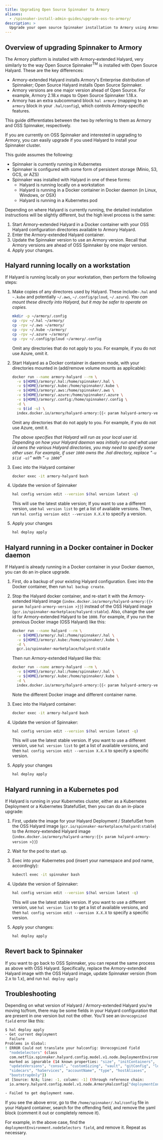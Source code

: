 ```yaml
---
title: Upgrading Open Source Spinnaker to Armory
aliases:
  - /spinnaker-install-admin-guides/upgrade-oss-to-armory/
description: >
  Upgrade your open source Spinnaker installation to Armory using Armory-extended Halyard.
---
```


## Overview of upgrading Spinnaker to Armory

The Armory platform is installed with Armory-extended Halyard, very similarly to the way Open Source Spinnaker<sup>TM</sup> is installed with Open Source Halyard. These are the key differences:

* Armory-extended Halyard installs Armory's Enterprise distribution of Spinnaker; Open Source Halyard installs Open Source Spinnaker.
* Armory versions are one major version ahead of Open Source. For example, Armory 2.18.x maps to Open Source Spinnaker 1.18.x.
* Armory has an extra subcommand block `hal armory` (mapping to an `armory` block in your `.hal/config`), which controls Armory-specific features.

This guide differentiates between the two by referring to them as Armory and OSS Spinnaker, respectively.

If you are currently on OSS Spinnaker and interested in upgrading to Armory, you can easily upgrade if you used Halyard to install your Spinnaker cluster.

This guide assumes the following:
* Spinnaker is currently running in Kubernetes
* Spinnaker is configured with some form of persistent storage (Minio, S3, GCS, or AZS)
* Spinnaker was installed with Halyard in one of these forms:
  * Halyard is running locally on a workstation
  * Halyard is running in a Docker container in Docker daemon (in Linux, Windows, or OSX)
  * Halyard is running in a Kubernetes pod

Depending on where Halyard is currently running, the detailed installation instructions will be slightly different, but the high level process is the same:

1. Start Armory-extended Halyard in a Docker container with your OSS Halyard configuration directories available to Armory Halyard.
2. Enter the Armory-extended Halyard container.
3. Update the Spinnaker version to use an Armory version. Recall that Armory  versions are ahead of OSS Spinnaker by one major version.
4. Apply your changes.

## Halyard running locally on a workstation

If Halyard is running locally on your workstation, then perform the following steps:

1. Make copies of any directores used by Halyard. These include`~.hal` and `~.kube` and potentially `~/.aws`, `~/.config/gcloud`, `~/.azure`). *You can mount these directly into Halyard, but it may be safer to operate on copies.*

   ```bash
   mkdir -p ~/armory/.config
   cp -rpv ~/.hal ~/armory/
   cp -rpv ~/.aws ~/armory/
   cp -rpv ~/.kube ~/armory/
   cp -rpv ~/.azure ~/armory/
   cp -rpv ~/.config/gcloud ~/armory/.config
   ```
   Omit any directories that do not apply to you. For example, if you do not use Azure, omit it.

2. Start Halyard as a Docker container in daemon mode, with your directories mounted in (add/remove volume mounts as applicable):

   ```bash
   docker run --name armory-halyard --rm \
     -v ${HOME}/armory/.hal:/home/spinnaker/.hal \
     -v ${HOME}/armory/.kube:/home/spinnaker/.kube \
     -v ${HOME}/armory/.aws:/home/spinnaker/.aws \
     -v ${HOME}/armory/.azure:/home/spinnaker/.azure \
     -v ${HOME}/armory/.config:/home/spinnaker/.config \
     -d \
     -u $(id -u) \
     index.docker.io/armory/halyard-armory:{{< param halyard-armory-version >}}
   ```

   Omit any directories that do not apply to you. For example, if you do not use Azure, omit it.

   _The above specifies that Halyard will run as your local user id. Depending on how your Halyard daemon was initially run and what user id owns the various Halyard directories, you may need to specify some other user. For example, if user `1000` owns the .hal directory, replace "`-u $(id -u)`" with "`-u 1000`"_

3. Exec into the Halyard container

   ```bash
   docker exec -it armory-halyard bash
   ```

4. Update the version of Spinnaker

   ```bash
   hal config version edit --version $(hal version latest -q)
   ```

   This will use the latest stable version; If you want to use a different version, use `hal version list` to get a list of available versions. Then, run `hal config version edit --version X.X.X` to specify a version.

5. Apply your changes

   ```bash
   hal deploy apply
   ```

## Halyard running in a Docker container in Docker daemon

If Halyard is already running in a Docker container in your Docker daemon, you can do an in-place upgrade.

1. First, do a backup of your existing Halyard configuration. Exec into the Docker container, then run `hal backup create`.

2. Stop the Halyard docker container, and re-start it with the Armory-extended Halyard image (`index.docker.io/armory/halyard-armory:{{< param halyard-armory-version >}}`) instead of the OSS Halyard image (`gcr.io/spinnaker-marketplace/halyard:stable`). Also, change the user id for Armory-extended Halyard to be `1000`. For example, if you run the previous Docker image (OSS Halyard) like this:

   ```bash
   docker run --name halyard --rm \
     -v ${HOME}/armory/.hal:/home/spinnaker/.hal \
     -v ${HOME}/armory/.kube:/home/spinnaker/.kube \
     -d \
     gcr.io/spinnaker-marketplace/halyard:stable
   ```

   Then run Armory-extended Halyard like this:

   ```bash
   docker run --name armory-halyard --rm \
     -v ${HOME}/armory/.hal:/home/spinnaker/.hal \
     -v ${HOME}/armory/.kube:/home/spinnaker/.kube \
     -d \
     index.docker.io/armory/halyard-armory:{{< param halyard-armory-version >}}
   ```

    Note the different Docker image and different container name.

3. Exec into the Halyard container:

   ```bash
   docker exec -it armory-halyard bash
   ```

4. Update the version of Spinnaker:

   ```bash
   hal config version edit --version $(hal version latest -q)
   ```

   This will use the latest stable version. If you want to use a different version, use `hal version list` to get a list of available versions, and then `hal config version edit --version X.X.X` to specify a specific version.

5. Apply your changes

   ```bash
   hal deploy apply
   ```

## Halyard running in a Kubernetes pod

If Halyard is running in your Kubernetes cluster, either as a Kubernetes Deployment or a Kubernetes StatefulSet, then you can do an in-place upgrade:

1. First, update the image for your Halyard Deployment / StatefulSet from the OSS Halyard image (`gcr.io/spinnaker-marketplace/halyard:stable`) to the Armory-extended Halyard image (`index.docker.io/armory/halyard-armory:{{< param halyard-armory-version >}}`)

1. Wait for the pod to start up.

1. Exec into your Kubernetes pod (insert your namespace and pod name, accordingly):

   ```bash
   kubectl exec -it spinnaker bash
   ```

1. Update the version of Spinnaker:

   ```bash
   hal config version edit --version $(hal version latest -q)
   ```

   This will use the latest stable version. If you want to use a different version, use `hal version list` to get a list of available versions, and then `hal config version edit --version X.X.X` to specify a specific version.

1. Apply your changes:

   ```bash
   hal deploy apply
   ```

## Revert back to Spinnaker

If you want to go back to OSS Spinnaker, you can repeat the same process as above with OSS Halyard. Specifically, replace the Armory-extended Halyard image with the OSS Halyard image, update Spinnaker version (from 2.x to 1.x), and run `hal deploy apply`

## Troubleshooting

Depending on what version of Halyard / Armory-extended Halyard you're moving to/from, there may be some fields in your Halyard configuration that are present in one version but not the other. You'll see an `Unrecognized field` error like this:


```bash
$ hal deploy apply
- Get current deployment
  Failure
Problems in Global:
! ERROR Could not translate your halconfig: Unrecognized field
  "nodeSelectors" (class
  com.netflix.spinnaker.halyard.config.model.v1.node.DeploymentEnvironment), not
  marked as ignorable (14 known properties: "size", "initContainers",
  "updateVersions", "consul", "customSizing", "vault", "gitConfig", "location",
  "sidecars", "haServices", "accountName", "type", "hostAliases",
  "bootstrapOnly"])
at [Source: N/A; line: -1, column: -1] (through reference chain:
  io.armory.halyard.config.model.v1.node.ArmoryHalconfig["deploymentConfigurations"]->java.util.ArrayList[0]->com.netflix.spinnaker.halyard.config.model.v1.node.ArmoryDeploymentConfiguration["deploymentEnvironment"]->com.netflix.spinnaker.halyard.config.model.v1.node.DeploymentEnvironment["nodeSelectors"])

- Failed to get deployment name.
```

If you see the above error, go to the `/home/spinnaker/.hal/config` file in your Halyard container, search for the offending field, and remove the yaml block (comment it out or completely remove it).

For example, in the above case, find the `deploymentEnvironment.nodeSelectors field`, and remove it. Repeat as necessary.
